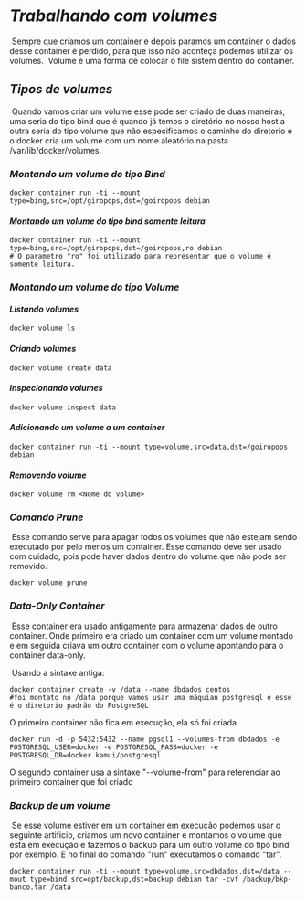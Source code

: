 # ***Trabalhando com volumes***

​	Sempre que criamos um container e depois paramos um container o dados desse container é perdido, para que isso não aconteça podemos utilizar os volumes.
​	Volume é uma forma de colocar o file sistem dentro do container.

## ***Tipos de volumes***

​	Quando vamos criar um volume esse pode ser criado de duas maneiras, uma seria do tipo bind que é quando já temos o diretório no nosso host a outra seria do tipo volume que não especificamos o caminho do diretorio e o docker cria um volume com um nome aleatório na pasta /var/lib/docker/volumes.

### ***Montando um volume do tipo Bind***

```shell
docker container run -ti --mount type=bing,src=/opt/giropops,dst=/goiropops debian
```

#### ***Montando um volume do tipo bind somente leitura***

```shell
docker container run -ti --mount type=bing,src=/opt/giropops,dst=/goiropops,ro debian
# O parametro "ro" foi utilizado para representar que o volume é somente leitura.
```

### ***Montando um volume do tipo Volume***

#### ***Listando volumes***

```shell
docker volume ls
```

#### ***Criando volumes***

```shell
docker volume create data
```

#### ***Inspecionando volumes***

```shell
docker volume inspect data
```

#### ***Adicionando um volume a um container***

```shell
docker container run -ti --mount type=volume,src=data,dst=/goiropops debian
```

#### ***Removendo volume***

```shell
docker volume rm <Nome do volume>
```

### ***Comando Prune***

​	Esse comando serve para apagar todos os volumes que não estejam sendo executado por pelo menos um container. Esse comando deve ser usado com cuidado, pois pode haver dados dentro do volume que não pode ser removido.

```shell
docker volume prune
```

### ***Data-Only Container***

​	Esse container era usado antigamente para armazenar dados de outro container. Onde primeiro era criado um container com um volume montado e em seguida criava um outro container com o volume apontando para o container data-only. 

​	Usando a sintaxe antiga:

```shell
docker container create -v /data --name dbdados centos
#foi montato no /data porque vamos usar uma máquian postgresql e esse é o diretorio padrão do PostgreSQL
```

O primeiro container não fica em execução, ela só foi criada.

```shell
docker run -d -p 5432:5432 --name pgsql1 --volumes-from dbdados -e POSTGRESQL_USER=docker -e POSTGRESQL_PASS=docker -e POSTGRESQL_DB=docker kamui/postgresql
```

O segundo container usa a sintaxe "--volume-from" para referenciar ao primeiro container que foi criado

### ***Backup de um volume***

​	Se esse volume estiver em um container em execução podemos usar o seguinte artificio, criamos um novo container e montamos o volume que esta em execução e fazemos o backup para um outro volume do tipo bind por exemplo. E no final do comando "run" executamos o comando "tar".

```shell
docker container run -ti --mount type=volume,src=dbdados,dst=/data --mout type=bind.src=opt/backup,dst=backup debian tar -cvf /backup/bkp-banco.tar /data
```


